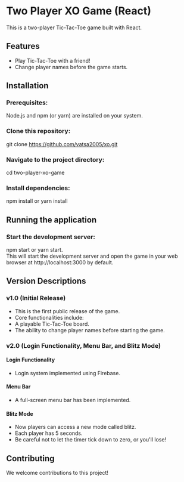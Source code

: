 # Two Player XO Game (React)

This is a two-player Tic-Tac-Toe game built with React.

## Features

- Play Tic-Tac-Toe with a friend!
- Change player names before the game starts.

## Installation

### Prerequisites:

Node.js and npm (or yarn) are installed on your system.

### Clone this repository:

git clone https://github.com/vatsa2005/xo.git

### Navigate to the project directory:

cd two-player-xo-game

### Install dependencies:

npm install or yarn install

## Running the application

### Start the development server:

npm start or yarn start.\
This will start the development server and open the game in your web browser at http://localhost:3000 by default.

## Version Descriptions

### v1.0 (Initial Release)

- This is the first public release of the game.
- Core functionalities include:
- A playable Tic-Tac-Toe board.
- The ability to change player names before starting the game.


### v2.0 (Login Functionality, Menu Bar, and Blitz Mode)
#### Login Functionality
- Login system implemented using Firebase.

#### Menu Bar
- A full-screen menu bar has been implemented.

#### Blitz Mode
- Now players can access a new mode called blitz.
- Each player has 5 seconds.
- Be careful not to let the timer tick down to zero, or you'll lose!



## Contributing

We welcome contributions to this project!
